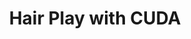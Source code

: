 ---
layout: post
title:  "Hair Play with CUDA"
summary: "Hair simulation powered by CUDA"
preview: /assets/postpreview.png
---